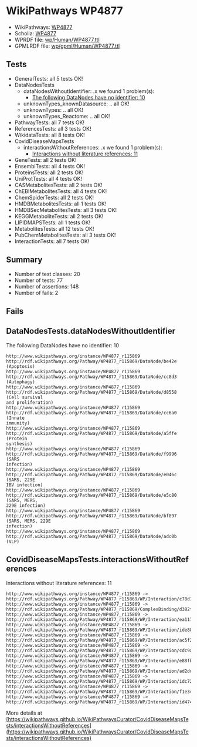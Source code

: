 # WikiPathways WP4877

* WikiPathways: [WP4877](https://identifiers.org/wikipathways:WP4877)
* Scholia: [WP4877](https://scholia.toolforge.org/wikipathways/WP4877)
* WPRDF file: [wp/Human/WP4877.ttl](../wp/Human/WP4877.ttl)
* GPMLRDF file: [wp/gpml/Human/WP4877.ttl](../wp/gpml/Human/WP4877.ttl)

## Tests
* GeneralTests: all 5 tests OK!
* DataNodesTests
    * dataNodesWithoutIdentifier: .x we found 1 problem(s):
        * [The following DataNodes have no identifier: 10](#8792c490)
    * unknownTypes_knownDatasource: .. all OK!
    * unknownTypes: .. all OK!
    * unknownTypes_Reactome: .. all OK!
* PathwayTests: all 7 tests OK!
* ReferencesTests: all 3 tests OK!
* WikidataTests: all 8 tests OK!
* CovidDiseaseMapsTests
    * interactionsWithoutReferences: .x we found 1 problem(s):
        * [Interactions without literature references: 11](#9701cce2)
* GeneTests: all 2 tests OK!
* EnsemblTests: all 4 tests OK!
* ProteinsTests: all 2 tests OK!
* UniProtTests: all 4 tests OK!
* CASMetabolitesTests: all 2 tests OK!
* ChEBIMetabolitesTests: all 4 tests OK!
* ChemSpiderTests: all 2 tests OK!
* HMDBMetabolitesTests: all 1 tests OK!
* HMDBSecMetabolitesTests: all 3 tests OK!
* KEGGMetaboliteTests: all 2 tests OK!
* LIPIDMAPSTests: all 1 tests OK!
* MetabolitesTests: all 12 tests OK!
* PubChemMetabolitesTests: all 3 tests OK!
* InteractionTests: all 7 tests OK!


## Summary

* Number of test classes: 20
* Number of tests: 77
* Number of assertions: 148
* Number of fails: 2

## Fails

<a name="8792c490" />

## DataNodesTests.dataNodesWithoutIdentifier

The following DataNodes have no identifier: 10
```
http://www.wikipathways.org/instance/WP4877_r115869 http://rdf.wikipathways.org/Pathway/WP4877_r115869/DataNode/be42e (Apoptosis)
http://www.wikipathways.org/instance/WP4877_r115869 http://rdf.wikipathways.org/Pathway/WP4877_r115869/DataNode/cc8d3 (Autophagy)
http://www.wikipathways.org/instance/WP4877_r115869 http://rdf.wikipathways.org/Pathway/WP4877_r115869/DataNode/d8558 (Cell survival 
and proliferation)
http://www.wikipathways.org/instance/WP4877_r115869 http://rdf.wikipathways.org/Pathway/WP4877_r115869/DataNode/cc6a0 (Innate
immunity)
http://www.wikipathways.org/instance/WP4877_r115869 http://rdf.wikipathways.org/Pathway/WP4877_r115869/DataNode/a5ffe (Protein
synthesis)
http://www.wikipathways.org/instance/WP4877_r115869 http://rdf.wikipathways.org/Pathway/WP4877_r115869/DataNode/f9996 (SARS
infection)
http://www.wikipathways.org/instance/WP4877_r115869 http://rdf.wikipathways.org/Pathway/WP4877_r115869/DataNode/e046c (SARS, 229E
IBV infection)
http://www.wikipathways.org/instance/WP4877_r115869 http://rdf.wikipathways.org/Pathway/WP4877_r115869/DataNode/e5c80 (SARS, MERS, 
229E infection)
http://www.wikipathways.org/instance/WP4877_r115869 http://rdf.wikipathways.org/Pathway/WP4877_r115869/DataNode/bf897 (SARS, MERS, 229E
infection)
http://www.wikipathways.org/instance/WP4877_r115869 http://rdf.wikipathways.org/Pathway/WP4877_r115869/DataNode/adc0b (VLP)
```

<a name="9701cce2" />

## CovidDiseaseMapsTests.interactionsWithoutReferences

Interactions without literature references: 11
```
http://www.wikipathways.org/instance/WP4877_r115869 -> http://rdf.wikipathways.org/Pathway/WP4877_r115869/WP/Interaction/c78d1
http://www.wikipathways.org/instance/WP4877_r115869 -> http://rdf.wikipathways.org/Pathway/WP4877_r115869/ComplexBinding/d382f
http://www.wikipathways.org/instance/WP4877_r115869 -> http://rdf.wikipathways.org/Pathway/WP4877_r115869/WP/Interaction/ea117
http://www.wikipathways.org/instance/WP4877_r115869 -> http://rdf.wikipathways.org/Pathway/WP4877_r115869/WP/Interaction/ide8866e40
http://www.wikipathways.org/instance/WP4877_r115869 -> http://rdf.wikipathways.org/Pathway/WP4877_r115869/WP/Interaction/ac5f2
http://www.wikipathways.org/instance/WP4877_r115869 -> http://rdf.wikipathways.org/Pathway/WP4877_r115869/WP/Interaction/cdc9a
http://www.wikipathways.org/instance/WP4877_r115869 -> http://rdf.wikipathways.org/Pathway/WP4877_r115869/WP/Interaction/e88fb
http://www.wikipathways.org/instance/WP4877_r115869 -> http://rdf.wikipathways.org/Pathway/WP4877_r115869/WP/Interaction/ad2dd
http://www.wikipathways.org/instance/WP4877_r115869 -> http://rdf.wikipathways.org/Pathway/WP4877_r115869/WP/Interaction/idc72f872e
http://www.wikipathways.org/instance/WP4877_r115869 -> http://rdf.wikipathways.org/Pathway/WP4877_r115869/WP/Interaction/f1e34
http://www.wikipathways.org/instance/WP4877_r115869 -> http://rdf.wikipathways.org/Pathway/WP4877_r115869/WP/Interaction/id47483e2
```

More details at [https://wikipathways.github.io/WikiPathwaysCurator/CovidDiseaseMapsTests/interactionsWithoutReferences](https://wikipathways.github.io/WikiPathwaysCurator/CovidDiseaseMapsTests/interactionsWithoutReferences)

